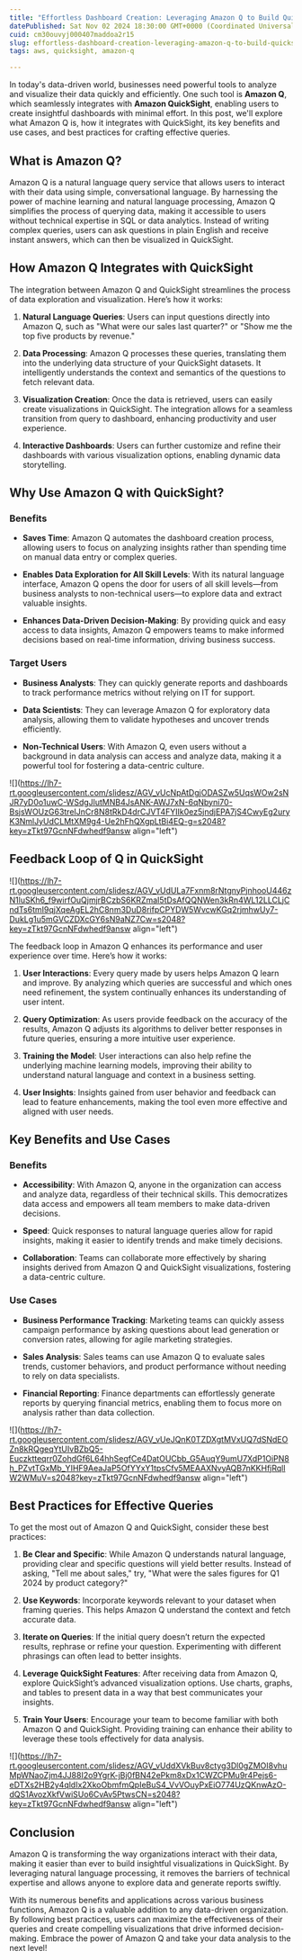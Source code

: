 ```yaml
---
title: "Effortless Dashboard Creation: Leveraging Amazon Q to Build QuickSight Visualizations"
datePublished: Sat Nov 02 2024 18:30:00 GMT+0000 (Coordinated Universal Time)
cuid: cm30ouvyj000407maddoa2r15
slug: effortless-dashboard-creation-leveraging-amazon-q-to-build-quicksight-visualizations
tags: aws, quicksight, amazon-q

---
```


In today's data-driven world, businesses need powerful tools to analyze and visualize their data quickly and efficiently. One such tool is **Amazon Q**, which seamlessly integrates with **Amazon QuickSight**, enabling users to create insightful dashboards with minimal effort. In this post, we'll explore what Amazon Q is, how it integrates with QuickSight, its key benefits and use cases, and best practices for crafting effective queries.

## What is Amazon Q?

Amazon Q is a natural language query service that allows users to interact with their data using simple, conversational language. By harnessing the power of machine learning and natural language processing, Amazon Q simplifies the process of querying data, making it accessible to users without technical expertise in SQL or data analytics. Instead of writing complex queries, users can ask questions in plain English and receive instant answers, which can then be visualized in QuickSight.

## How Amazon Q Integrates with QuickSight

The integration between Amazon Q and QuickSight streamlines the process of data exploration and visualization. Here’s how it works:

1. **Natural Language Queries**: Users can input questions directly into Amazon Q, such as "What were our sales last quarter?" or "Show me the top five products by revenue."
    
2. **Data Processing**: Amazon Q processes these queries, translating them into the underlying data structure of your QuickSight datasets. It intelligently understands the context and semantics of the questions to fetch relevant data.
    
3. **Visualization Creation**: Once the data is retrieved, users can easily create visualizations in QuickSight. The integration allows for a seamless transition from query to dashboard, enhancing productivity and user experience.
    
4. **Interactive Dashboards**: Users can further customize and refine their dashboards with various visualization options, enabling dynamic data storytelling.
    

## Why Use Amazon Q with QuickSight?

### Benefits

* **Saves Time**: Amazon Q automates the dashboard creation process, allowing users to focus on analyzing insights rather than spending time on manual data entry or complex queries.
    
* **Enables Data Exploration for All Skill Levels**: With its natural language interface, Amazon Q opens the door for users of all skill levels—from business analysts to non-technical users—to explore data and extract valuable insights.
    
* **Enhances Data-Driven Decision-Making**: By providing quick and easy access to data insights, Amazon Q empowers teams to make informed decisions based on real-time information, driving business success.
    

### Target Users

* **Business Analysts**: They can quickly generate reports and dashboards to track performance metrics without relying on IT for support.
    
* **Data Scientists**: They can leverage Amazon Q for exploratory data analysis, allowing them to validate hypotheses and uncover trends efficiently.
    
* **Non-Technical Users**: With Amazon Q, even users without a background in data analysis can access and analyze data, making it a powerful tool for fostering a data-centric culture.
    

![](https://lh7-rt.googleusercontent.com/slidesz/AGV_vUcNpAtDgjODASZw5UqsWOw2sNJR7yD0o1uwC-WSdgJlutMNB4JsANK-AWJ7xN-6qNbyni70-BsjsWOUzG63treIJnCr8N8tRkD4drCJVT4FYIIk0ez5jndjEPA7jS4CwyEg2uryK3NmlJyUdCLMtXM9g4-Ue2hFhQXgpLtBi4EQ-g=s2048?key=zTkt97GcnNFdwhedf9answ align="left")

## Feedback Loop of Q in QuickSight

![](https://lh7-rt.googleusercontent.com/slidesz/AGV_vUdULa7Fxnm8rNtgnyPjnhooU446zN1luSKh6_f9wirfOuQjmjrBCzbS6KRZmaI5tDsAfQQNWen3kRn4WL12LLCLjCndTs6tmI9qjXqeAgEL2hC8nm3DuD8rifpCPYDW5WvcwKGq2rjmhwUy7-DukLg1u5mGVCZDXcGY6sN9aNZ7Cw=s2048?key=zTkt97GcnNFdwhedf9answ align="left")

The feedback loop in Amazon Q enhances its performance and user experience over time. Here’s how it works:

1. **User Interactions**: Every query made by users helps Amazon Q learn and improve. By analyzing which queries are successful and which ones need refinement, the system continually enhances its understanding of user intent.
    
2. **Query Optimization**: As users provide feedback on the accuracy of the results, Amazon Q adjusts its algorithms to deliver better responses in future queries, ensuring a more intuitive user experience.
    
3. **Training the Model**: User interactions can also help refine the underlying machine learning models, improving their ability to understand natural language and context in a business setting.
    
4. **User Insights**: Insights gained from user behavior and feedback can lead to feature enhancements, making the tool even more effective and aligned with user needs.
    

## Key Benefits and Use Cases

### Benefits

* **Accessibility**: With Amazon Q, anyone in the organization can access and analyze data, regardless of their technical skills. This democratizes data access and empowers all team members to make data-driven decisions.
    
* **Speed**: Quick responses to natural language queries allow for rapid insights, making it easier to identify trends and make timely decisions.
    
* **Collaboration**: Teams can collaborate more effectively by sharing insights derived from Amazon Q and QuickSight visualizations, fostering a data-centric culture.
    

### Use Cases

* **Business Performance Tracking**: Marketing teams can quickly assess campaign performance by asking questions about lead generation or conversion rates, allowing for agile marketing strategies.
    
* **Sales Analysis**: Sales teams can use Amazon Q to evaluate sales trends, customer behaviors, and product performance without needing to rely on data specialists.
    
* **Financial Reporting**: Finance departments can effortlessly generate reports by querying financial metrics, enabling them to focus more on analysis rather than data collection.
    

![](https://lh7-rt.googleusercontent.com/slidesz/AGV_vUeJQnK0TZDXgtMVxUQ7dSNdEOZn8kRQgeqYtUIvBZbQ5-Euczktteqrr0ZohdGf6L64hhSegfCe4DatOUCbb_G5AuqY9umU7XdP1OiPN8h_PZvtTGxMb_YIHF9AeaJaP5OfYYxY1tpsCfv5MEAAXNvyAQB7nKKHfjRqllW2WMuV=s2048?key=zTkt97GcnNFdwhedf9answ align="left")

## Best Practices for Effective Queries

To get the most out of Amazon Q and QuickSight, consider these best practices:

1. **Be Clear and Specific**: While Amazon Q understands natural language, providing clear and specific questions will yield better results. Instead of asking, "Tell me about sales," try, "What were the sales figures for Q1 2024 by product category?"
    
2. **Use Keywords**: Incorporate keywords relevant to your dataset when framing queries. This helps Amazon Q understand the context and fetch accurate data.
    
3. **Iterate on Queries**: If the initial query doesn’t return the expected results, rephrase or refine your question. Experimenting with different phrasings can often lead to better insights.
    
4. **Leverage QuickSight Features**: After receiving data from Amazon Q, explore QuickSight’s advanced visualization options. Use charts, graphs, and tables to present data in a way that best communicates your insights.
    
5. **Train Your Users**: Encourage your team to become familiar with both Amazon Q and QuickSight. Providing training can enhance their ability to leverage these tools effectively for data analysis.
    

![](https://lh7-rt.googleusercontent.com/slidesz/AGV_vUddXVkBuv8ctyg3Dl0gZMOI8vhuMpWNaoZjm4JJ88I2o9YgrK-jBj0fBN42ePkm8xDx1CWZCPMu9r4Pejs6-eDTXs2HB2y4qldIx2XkoObmfmQpIeBuS4_VvVOuyPxEiO774UzQKnwAzO-dQS1AvozXkfVwiSUo6CvAv5PtwsCN=s2048?key=zTkt97GcnNFdwhedf9answ align="left")

## Conclusion

Amazon Q is transforming the way organizations interact with their data, making it easier than ever to build insightful visualizations in QuickSight. By leveraging natural language processing, it removes the barriers of technical expertise and allows anyone to explore data and generate reports swiftly.

With its numerous benefits and applications across various business functions, Amazon Q is a valuable addition to any data-driven organization. By following best practices, users can maximize the effectiveness of their queries and create compelling visualizations that drive informed decision-making. Embrace the power of Amazon Q and take your data analysis to the next level!